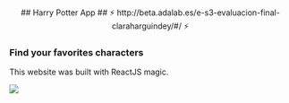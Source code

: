 
<p align="center">
## Harry Potter App
## ⚡️ http://beta.adalab.es/e-s3-evaluacion-final-claraharguindey/#/ ⚡️ 

### Find your favorites characters

This website was built with ReactJS magic.

![](https://i.gifer.com/GCrD.gif)
</p>
